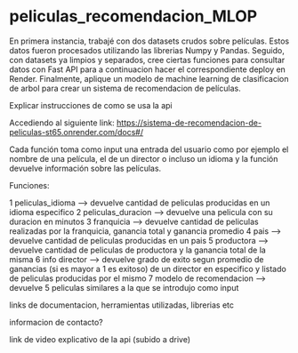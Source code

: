 # peliculas_recomendacion_MLOP

En primera instancia, trabajé con dos datasets crudos sobre películas. Estos datos fueron procesados utilizando las librerias Numpy y Pandas. Seguido, con datasets ya limpios y separados, cree ciertas funciones para consultar datos con Fast API para a continuacion hacer el correspondiente deploy en Render. Finalmente, aplique un modelo de machine learning de clasificacion de arbol para crear un sistema de recomendacion de películas.

Explicar instrucciones de como se usa la api

Accediendo al siguiente link: https://sistema-de-recomendacion-de-peliculas-st65.onrender.com/docs#/

Cada función toma como input una entrada del usuario como por ejemplo el nombre de una película, el de un director o incluso un idioma y la función devuelve información sobre las películas.

Funciones:

1 peliculas_idioma --> devuelve cantidad de peliculas producidas en un idioma especifico
2 peliculas_duracion --> devuelve una pelicula con su duracion en minutos
3 franquicia --> devuelve cantidad de peliculas realizadas por la franquicia, ganancia total y ganancia promedio
4 pais --> devuelve cantidad de peliculas producidas en un pais 
5 productora --> devuelve cantidad de peliculas de productora y la ganancia total de la misma
6 info director --> devuelve grado de exito segun promedio de ganancias (si es mayor a 1 es exitoso) de un director en  especifico y listado de peliculas producidas por el mismo
7 modelo de recomendacion --> devuelve 5 peliculas similares a la que se introdujo como input

links de documentacion, herramientas utilizadas, librerias etc

informacion de contacto?

link de video explicativo de la api (subido a drive)